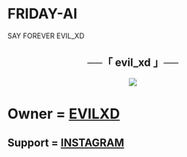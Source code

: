 # FRIDAY-AI
SAY FOREVER EVIL_XD
<h2 align="center">
    ──「 evil_xd 」──
</h2>

<p align="center">
  <img src="https://te.legra.ph/file/58b038b2a08fb2a9431d5.jpg">
</p>

# Owner = [EVILXD](https://t.me/evilxdpm_bot)

## Support = [INSTAGRAM](https://instagram.com/game_changer.09?igshid=ZGUzMzM3NWJiOQ==)
